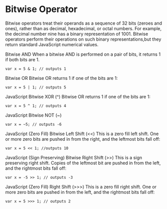 # Bitwise Operator
Bitwise operators treat their operands as a sequence of 32 bits (zeroes and ones), rather than as decimal, hexadecimal,
or octal numbers. For example, the decimal number nine has a binary representation of 1001.
Bitwise operators perform their operations on such binary representations,but they return standard JavaScript numerical values.

Bitwise AND
When a bitwise AND is performed on a pair of bits, it returns 1 if both bits are 1.

`var x = 5 & 1; // outputs 1`

Bitwise OR
Bitwise OR returns 1 if one of the bits are 1:

    var x = 5 | 1; // outputs 5

JavaScript Bitwise XOR (^)
Bitwise OR returns 1 if one of the bits are 1:

    var x = 5 ^ 1; // outputs 4

JavaScript Bitwise NOT (~)

    var x = ~5; // outputs -6

JavaScript (Zero Fill) Bitwise Left Shift (<<)
This is a zero fill left shift. One or more zero bits are pushed in from the right, and the leftmost bits fall off:

    var x = 5 << 1; //outputs 10

JavaScript (Sign Preserving) Bitwise Right Shift (>>)
This is a sign preserving right shift. Copies of the leftmost bit are pushed in from the left, and the rightmost bits fall off:

    var x = -5 >> 1; // outputs -3

JavaScript (Zero Fill) Right Shift (>>>)
This is a zero fill right shift. One or more zero bits are pushed in from the left, and the rightmost bits fall off:

    var x = 5 >>> 1; // outputs 2




